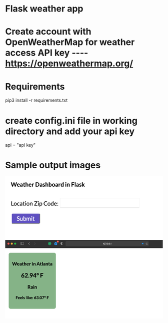 # Flask weather app 


# Create account with OpenWeatherMap for weather access API key ---- https://openweathermap.org/


# Requirements
pip3 install -r requirements.txt

# create config.ini file in working directory and add your api key
api = "api key"

# Sample output images 

![Screenshot](/images/screenshot1.png)
![Screenshot](/images/screenshot2.png)

